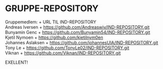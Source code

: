 # GRUPPE-REPOSITORY
Gruppemedlem: + URL TIL IND-REPOSITORY
<br> Andreas Iversen + https://github.com/Andreaswiv/IND-REPOSITORY.git
<br> Bunyamin Genc + https://github.com/Bunyamin54/IND-REPOSITORY.git
<br> Kjetil Nymoen + https://github.com/kjetilnym0en
<br> Johannes Aslaksen + https://github.com/johannesUIA/IND-REPOSITORY.git
<br> Tony Le + https://github.com/TonyLe02/IND-REPOSITORY.git 
<br> Viknan + https://github.com/Viknan/IND-REPOSITORY.git

EXELLENT!
